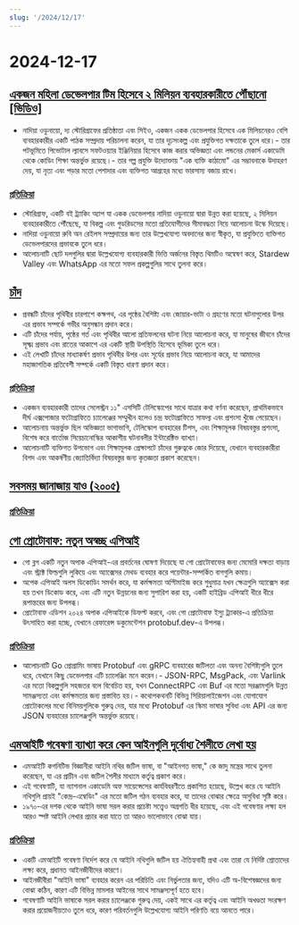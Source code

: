```yaml
---
slug: '/2024/12/17'
---
```


# 2024-12-17

## [একজন মহিলা ডেভেলপার টিম হিসেবে ২ মিলিয়ন ব্যবহারকারীতে পৌঁছানো [ভিডিও]](https://brightonruby.com/2024/getting-to-2-million-users-as-a-one-woman-dev-team/)

- নাদিয়া ওডুনায়ো, দ্য স্টোরিগ্রাফের প্রতিষ্ঠাতা এবং সিইও, একজন একক ডেভেলপার হিসেবে এক মিলিয়নেরও বেশি ব্যবহারকারীর একটি পাঠক সম্প্রদায় পরিচালনা করেন, যা তার দৃঢ়সংকল্প এবং প্রযুক্তিগত দক্ষতাকে তুলে ধরে।- তার পটভূমিতে পিভোটাল ল্যাবসে সফটওয়্যার ইঞ্জিনিয়ার হিসেবে কাজ করার অভিজ্ঞতা এবং লন্ডনের মেকার্স একাডেমি থেকে কোডিং শিক্ষা অন্তর্ভুক্ত রয়েছে।- তার গল্প প্রযুক্তি উদ্যোক্তায় "এক ব্যক্তি কাঠামো" এর সম্ভাবনাকে উদাহরণ দেয়, যা নৃত্য এবং পড়ার মতো পেশাদার এবং ব্যক্তিগত আগ্রহের মধ্যে ভারসাম্য বজায় রাখে।

### [প্রতিক্রিয়া](https://news.ycombinator.com/item?id=42441333)

- স্টোরিগ্রাফ, একটি বই ট্র্যাকিং অ্যাপ যা একক ডেভেলপার নাদিয়া ওডুনায়ো দ্বারা উন্নত করা হয়েছে, ২ মিলিয়ন ব্যবহারকারীতে পৌঁছেছে, যা বিকল্প এবং গুডরিডসের মতো প্রতিযোগীদের সীমাবদ্ধতা নিয়ে আলোচনা উস্কে দিয়েছে।
- নাদিয়া ওডুনায়ো রুবি অন রেইলস সম্প্রদায়ের জন্য তার উল্লেখযোগ্য অবদানের জন্য স্বীকৃত, যা প্রযুক্তিতে ব্যক্তিগত ডেভেলপারদের প্রভাবকে তুলে ধরে।
- আলোচনাটি ছোট দলগুলির দ্বারা উল্লেখযোগ্য ব্যবহারকারী ভিত্তি অর্জনের বিস্তৃত থিমটিও অন্বেষণ করে, Stardew Valley এবং WhatsApp এর মতো সফল প্রকল্পগুলির সাথে তুলনা করে।

## [চাঁদ](https://ciechanow.ski/moon/)

- প্রবন্ধটি চাঁদের পৃথিবীর চারপাশে কক্ষপথ, এর পৃষ্ঠের বৈশিষ্ট্য এবং জোয়ার-ভাটা ও গ্রহণের মতো ঘটনাগুলোর উপর এর প্রভাব সম্পর্কে গভীর অনুসন্ধান প্রদান করে।
- এটি চাঁদের পর্যায়, পৃষ্ঠের গর্ত এবং পৃথিবীর আলো প্রতিফলনের ঘটনা নিয়ে আলোচনা করে, যা মানুষের জীবনে চাঁদের সূক্ষ্ম প্রভাব এবং রাতের আকাশে এর একটি স্থায়ী উপস্থিতি হিসেবে ভূমিকা তুলে ধরে।
- এই লেখাটি চাঁদের মাধ্যাকর্ষণ প্রভাব পৃথিবীর উপর এবং সূর্যের প্রভাব নিয়ে আলোচনা করে, যা আমাদের মহাজাগতিক প্রতিবেশী সম্পর্কে একটি বিস্তৃত ধারণা প্রদান করে।

### [প্রতিক্রিয়া](https://news.ycombinator.com/item?id=42443229)

- একজন ব্যবহারকারী তাদের সেলেস্ট্রন ১১" এসসিটি টেলিস্কোপের সাথে যাত্রার কথা বর্ণনা করেছেন, প্রাথমিকভাবে দীর্ঘ এক্সপোজার ফটোগ্রাফিতে চ্যালেঞ্জের সম্মুখীন হলেও চন্দ্র ফটোগ্রাফিতে সাফল্য এবং প্রশংসা খুঁজে পেয়েছেন।
- আলোচনায় অন্তর্ভুক্ত ছিল অভিজ্ঞতা ভাগাভাগি, টেলিস্কোপ ব্যবহারের টিপস, এবং শিক্ষামূলক বিষয়বস্তুর প্রশংসা, বিশেষ করে বার্তোজ সিয়েচানোস্কির আকাশীয় ঘটনাবলীর ইন্টারেক্টিভ ব্যাখ্যা।
- আলোচনাটি ব্যক্তিগত উপভোগ এবং শিক্ষামূলক প্রেক্ষাপটে চাঁদের গুরুত্বকে জোর দিয়েছে, যেখানে ব্যবহারকারীরা বিশদ এবং আকর্ষণীয় জ্যোতির্বিদ্যা বিষয়বস্তুর জন্য কৃতজ্ঞতা প্রকাশ করেছেন।

## [সবসময় জানাজায় যাও (২০০৫)](https://www.npr.org/2005/08/08/4785079/always-go-to-the-funeral)

### [প্রতিক্রিয়া](https://news.ycombinator.com/item?id=42435972)

## [গো প্রোটোবাফ: নতুন অস্বচ্ছ এপিআই](https://go.dev/blog/protobuf-opaque)

- গো ব্লগ একটি নতুন অপাক এপিআই-এর প্রবর্তনের ঘোষণা দিয়েছে যা গো প্রোটোবাফের জন্য মেমোরি দক্ষতা বাড়ায় এবং স্ট্রাক্ট ফিল্ডগুলি লুকিয়ে এবং অ্যাক্সেসর মেথড ব্যবহার করে পয়েন্টার-সম্পর্কিত বাগগুলি কমায়।
- অপেক এপিআই অলস ডিকোডিং সমর্থন করে, যা কর্মক্ষমতা অপ্টিমাইজ করে শুধুমাত্র যখন ক্ষেত্রগুলি অ্যাক্সেস করা হয় তখন ডিকোড করে, এবং এটি নতুন উন্নয়নের জন্য সুপারিশ করা হয়, একটি হাইব্রিড এপিআই ধীরে ধীরে রূপান্তরের জন্য উপলব্ধ।
- প্রোটোবাফ এডিশন ২০২৪ অপাক এপিআইকে ডিফল্ট করবে, এবং গো প্রোটোবাফ ইস্যু ট্র্যাকার-এ প্রতিক্রিয়া উৎসাহিত করা হচ্ছে, যেখানে রেফারেন্স ডকুমেন্টেশন protobuf.dev-এ উপলব্ধ।

### [প্রতিক্রিয়া](https://news.ycombinator.com/item?id=42434947)

- আলোচনাটি Go প্রোগ্রামিং ভাষায় Protobuf এবং gRPC ব্যবহারের জটিলতা এবং অনন্য বৈশিষ্ট্যগুলি তুলে ধরে, যেখানে কিছু ডেভেলপার এটি চ্যালেঞ্জিং মনে করেন।- JSON-RPC, MsgPack, এবং Varlink এর মতো বিকল্পগুলি সহজতর বলে বিবেচিত হয়, যখন ConnectRPC এবং Buf এর মতো সরঞ্জামগুলি উন্নত সামঞ্জস্যতা এবং কর্মক্ষমতার জন্য প্রস্তাবিত হয়।- কথোপকথনটি বিভিন্ন সিরিয়ালাইজেশন এবং যোগাযোগ প্রোটোকলের মধ্যে বিনিময়গুলিকে গুরুত্ব দেয়, যার মধ্যে Protobuf এর স্কিমা ভাষার সুবিধা এবং API এর জন্য JSON ব্যবহারের চ্যালেঞ্জগুলি অন্তর্ভুক্ত রয়েছে।

## [এমআইটি গবেষণা ব্যাখ্যা করে কেন আইনগুলি দুর্বোধ্য শৈলীতে লেখা হয়](https://news.mit.edu/2024/mit-study-explains-laws-incomprehensible-writing-style-0819)

- এমআইটি কগনিটিভ বিজ্ঞানীরা আইনি নথির জটিল ভাষা, বা "আইনগত ভাষা," কে জাদু মন্ত্রের সাথে তুলনা করেছেন, যা এর প্রাচীন এবং জটিল শৈলীর মাধ্যমে কর্তৃত্ব প্রকাশ করে।
- এই গবেষণাটি, যা ন্যাশনাল একাডেমি অফ সায়েন্সেসের কার্যবিবরণীতে প্রকাশিত হয়েছে, উল্লেখ করে যে আইনি নথিগুলি প্রায়ই "কেন্দ্র-এম্বেডিং" এর মতো জটিল গঠন ব্যবহার করে, যা তাদের বোঝার ক্ষেত্রে অসুবিধা সৃষ্টি করে।
- ১৯৭০-এর দশক থেকে আইনি ভাষা সরল করার প্রচেষ্টা সত্ত্বেও অগ্রগতি ধীর হয়েছে, এবং এই গবেষণার লক্ষ্য হল আরও স্পষ্ট আইনি লেখার প্রচার করা যাতে তা আরও ভালোভাবে বোঝা যায়।

### [প্রতিক্রিয়া](https://news.ycombinator.com/item?id=42438175)

- একটি এমআইটি গবেষণা নির্দেশ করে যে আইনি নথিগুলি জটিল হয় ঐতিহ্যবাহী প্রথা এবং তারা যে নির্দিষ্ট শ্রোতাদের লক্ষ্য করে, প্রধানত আইনজীবীদের কারণে।
- আইনজীবীরা "আইনি ভাষা" ব্যবহার করেন এর পরিচিতি এবং নির্ভুলতার জন্য, যদিও এটি অ-বিশেষজ্ঞদের জন্য বোঝা কঠিন, কারণ এটি বিভিন্ন মামলার আইনের সাথে সামঞ্জস্যপূর্ণ হতে হবে।
- গবেষণাটি আইনি ভাষাকে সরল করার চ্যালেঞ্জকে গুরুত্ব দেয়, একই সাথে এর কর্তৃত্ব এবং আইনি অখণ্ডতা সংরক্ষণ করার প্রয়োজনীয়তাও তুলে ধরে, কারণ পরিবর্তনগুলি উল্লেখযোগ্য আইনি পরিণতি বয়ে আনতে পারে।

<head>
  <meta property="og:title" content="একজন মহিলা ডেভেলপার টিম হিসেবে ২ মিলিয়ন ব্যবহারকারীতে পৌঁছানো [ভিডিও]" />
  <meta property="og:type" content="website" />
  <meta property="og:image" content="https://og.cho.sh/api/og/?title=%E0%A6%8F%E0%A6%95%E0%A6%9C%E0%A6%A8%20%E0%A6%AE%E0%A6%B9%E0%A6%BF%E0%A6%B2%E0%A6%BE%20%E0%A6%A1%E0%A7%87%E0%A6%AD%E0%A7%87%E0%A6%B2%E0%A6%AA%E0%A6%BE%E0%A6%B0%20%E0%A6%9F%E0%A6%BF%E0%A6%AE%20%E0%A6%B9%E0%A6%BF%E0%A6%B8%E0%A7%87%E0%A6%AC%E0%A7%87%20%E0%A7%A8%20%E0%A6%AE%E0%A6%BF%E0%A6%B2%E0%A6%BF%E0%A6%AF%E0%A6%BC%E0%A6%A8%20%E0%A6%AC%E0%A7%8D%E0%A6%AF%E0%A6%AC%E0%A6%B9%E0%A6%BE%E0%A6%B0%E0%A6%95%E0%A6%BE%E0%A6%B0%E0%A7%80%E0%A6%A4%E0%A7%87%20%E0%A6%AA%E0%A7%8C%E0%A6%81%E0%A6%9B%E0%A6%BE%E0%A6%A8%E0%A7%8B%20%5B%E0%A6%AD%E0%A6%BF%E0%A6%A1%E0%A6%BF%E0%A6%93%5D&subheading=%E0%A6%AE%E0%A6%99%E0%A7%8D%E0%A6%97%E0%A6%B2%E0%A6%AC%E0%A6%BE%E0%A6%B0%2C%20%E0%A7%A7%E0%A7%AD%20%E0%A6%A1%E0%A6%BF%E0%A6%B8%E0%A7%87%E0%A6%AE%E0%A7%8D%E0%A6%AC%E0%A6%B0%2C%20%E0%A7%A8%E0%A7%A6%E0%A7%A8%E0%A7%AA%3A%20%E0%A6%B9%E0%A7%8D%E0%A6%AF%E0%A6%BE%E0%A6%95%E0%A6%BE%E0%A6%B0%20%E0%A6%A8%E0%A6%BF%E0%A6%89%E0%A6%9C%20%E0%A6%B8%E0%A6%BE%E0%A6%B0%E0%A6%B8%E0%A6%82%E0%A6%95%E0%A7%8D%E0%A6%B7%E0%A7%87%E0%A6%AA" />
</head>
